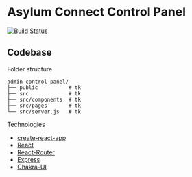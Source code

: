 # Asylum Connect Control Panel

[![Build Status](https://travis-ci.org/asylum-connect/admin-control-panel.svg?branch=master)](https://travis-ci.org/asylum-connect/admin-control-panel)

## Codebase

Folder structure

```
admin-control-panel/
├── public          # tk
├── src             # tk
├── src/components  # tk
├── src/pages       # tk
└── src/server.js   # tk
```

Technologies

* [create-react-app](https://create-react-app.dev/)
* [React](https://reactjs.org/)
* [React-Router](https://reacttraining.com/react-router/)
* [Express](https://expressjs.com/)
* [Chakra-UI](https://chakra-ui.com/)
